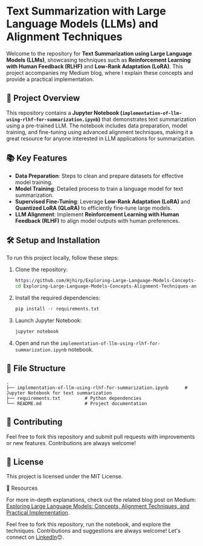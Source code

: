 # Text Summarization with Large Language Models (LLMs) and Alignment Techniques

Welcome to the repository for **Text Summarization using Large Language Models (LLMs)**, showcasing techniques such as **Reinforcement Learning with Human Feedback (RLHF)** and **Low-Rank Adaptation (LoRA)**. This project accompanies my Medium blog, where I explain these concepts and provide a practical implementation.

## 🚀 Project Overview

This repository contains a **Jupyter Notebook (`implementation-of-llm-using-rlhf-for-summarization.ipynb`)** that demonstrates text summarization using a pre-trained LLM. The notebook includes data preparation, model training, and fine-tuning using advanced alignment techniques, making it a great resource for anyone interested in LLM applications for summarization.

## 📚 Key Features

- **Data Preparation**: Steps to clean and prepare datasets for effective model training.
- **Model Training**: Detailed process to train a language model for text summarization.
- **Supervised Fine-Tuning**: Leverage **Low-Rank Adaptation (LoRA)** and **Quantized LoRA (QLoRA)** to efficiently fine-tune large models.
- **LLM Alignment**: Implement **Reinforcement Learning with Human Feedback (RLHF)** to align model outputs with human preferences.

## 🛠️ Setup and Installation

To run this project locally, follow these steps:

1. Clone the repository:
   ```bash
   https://github.com/Hjhirp/Exploring-Large-Language-Models-Concepts-Alignment-Techniques-and-Practical-Implementation.git
   cd Exploring-Large-Language-Models-Concepts-Alignment-Techniques-and-Practical-Implementation
2. Install the required dependencies:
   ```bash
   pip install -r requirements.txt
3. Launch Jupyter Notebook:
   ```bash
   jupyter notebook
4. Open and run the `implementation-of-llm-using-rlhf-for-summarization.ipynb` notebook.

## 📂 File Structure

```plaintext
.
├── implementation-of-llm-using-rlhf-for-summarization.ipynb      # Jupyter Notebook for text summarization
├── requirements.txt         # Python dependencies
└── README.md                # Project documentation
```

## 🤝 Contributing
Feel free to fork this repository and submit pull requests with improvements or new features. Contributions are always welcome!

## 📄 License
This project is licensed under the MIT License.

🔗 Resources

For more in-depth explanations, check out the related blog post on Medium: [Exploring Large Language Models: Concepts, Alignment Techniques, and Practical Implementation](https://medium.com/@hhirp/exploring-large-language-models-concepts-alignment-techniques-and-practical-implementation-8279aaa2f91f).

Feel free to fork this repository, run the notebook, and explore the techniques. Contributions and suggestions are always welcome! Let's connect on [LinkedIn](https://www.linkedin.com/in/harshaljhirpara
)😊.
